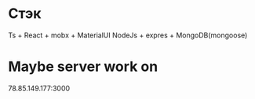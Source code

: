 # Стэк
Ts + React + mobx + MaterialUI
NodeJs + expres + MongoDB(mongoose) 
# Maybe server work on
78.85.149.177:3000
